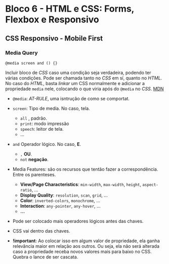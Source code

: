 # Bloco 6 - HTML e CSS: Forms, Flexbox e Responsivo

## CSS Responsivo - Mobile First

### Media Query

```
@media screen and () {}
```

Incluir bloco de *CSS* caso uma condição seja verdadeira, podendo ter várias condições. Pode ser chamada tanto no *CSS* em sí, quanto no *HTML*. No caso do *HTML*, basta *linkar* um CSS normalmente e adicionar a propriedade `media` nele, colocando o que viria após do `@media` no *CSS*.
[MDN](https://developer.mozilla.org/pt-BR/docs/Web/CSS/Media_Queries/Using_media_queries)
- `@media`: *AT-RULE*, uma isntrução de como se comportat.
- `screen`: Tipo de media. No caso, tela.
  - `all` , padrão.
  - `print`: modo impressão
  - `speech`: leitor de tela.
  - ...
- `and` Operador lógico. No caso, **E**.
  - `,` **OU**.
  - `not` **negação**.
- Media Features: são os recursos que tentão fazer a correspondência. Entre os parenteses.
  - **View/Page Characteristics**: `min-width`, `max-width`, `height`, `aspect-ratio`, ...
  - **Display Quality**: `resolution`, `scan`, `grid`, ...
  - **Color**: `inverted-colors`, `monochrome`, ...
  - **Interaction**: `any-pointer`, `any-hover`, ...
  - **...**
- Pode ser colocado mais operadores lógicos antes das chaves.
- CSS vai dentro das chaves.

- **!important**: Ao colocar isso em algum valor de propriedade, ela ganha relevância maior em relação aos outros. Ou seja, ela não será alterada caso a propriedade receba novos valores mais para baixo no CSS. Quebra o lance de ser cascata.